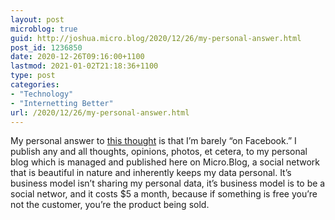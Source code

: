 ```yaml
---
layout: post
microblog: true
guid: http://joshua.micro.blog/2020/12/26/my-personal-answer.html
post_id: 1236850
date: 2020-12-26T09:16:00+1100
lastmod: 2021-01-02T21:18:36+1100
type: post
categories:
- "Technology"
- "Internetting Better"
url: /2020/12/26/my-personal-answer.html
---
```

My personal answer to [this thought](https://joshwithers.blog/2020/12/26/the-damage-has.html) is that I’m barely “on Facebook.” I publish any and all thoughts, opinions, photos, et cetera, to my personal blog which is managed and published here on Micro.Blog, a social network that is beautiful in nature and inherently keeps my data personal. It’s business model isn’t sharing my personal data, it’s business model is to be a social networ, and it costs $5 a month, because if something is free you’re not the customer, you’re the product being sold.
